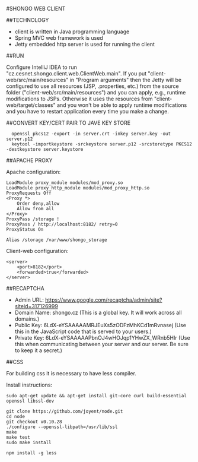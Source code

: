 #SHONGO WEB CLIENT

##TECHNOLOGY

* client is written in Java programming language
* Spring MVC web framework is used
* Jetty embedded http server is used for running the client

##RUN

Configure IntelliJ IDEA to run "cz.cesnet.shongo.client.web.ClientWeb.main". If you put "client-web/src/main/resources"
in "Program arguments" then the Jetty will be configured to use all resources (JSP, .properties, etc.)
from the source folder ("client-web/src/main/resources") and you can apply, e.g., runtime modifications to JSPs.
Otherwise it uses the resources from "client-web/target/classes" and you won't be able to apply runtime modifications
and you have to restart application every time you make a change.

##CONVERT KEY/CERT PAIR TO JAVE KEY STORE

      openssl pkcs12 -export -in server.crt -inkey server.key -out server.p12
      keytool -importkeystore -srckeystore server.p12 -srcstoretype PKCS12 -destkeystore server.keystore

##APACHE PROXY

Apache configuration:

    LoadModule proxy_module modules/mod_proxy.so
    LoadModule proxy_http_module modules/mod_proxy_http.so
    ProxyRequests Off
    <Proxy *>
        Order deny,allow
        Allow from all
    </Proxy>
    ProxyPass /storage !
    ProxyPass / http://localhost:8182/ retry=0
    ProxyStatus On

    Alias /storage /var/www/shongo_storage

Client-web configuration:

    <server>
        <port>8182</port>
        <forwarded>true</forwarded>
    </server>

##RECAPTCHA

* Admin URL: https://www.google.com/recaptcha/admin/site?siteid=317126999
* Domain Name: shongo.cz                                (This is a global key. It will work across all domains.)
* Public Key: 6LdX-eYSAAAAAMRJEuXs5zODFzMhKCd1mRvnasej  (Use this in the JavaScript code that is served to your users.)
* Private Key: 6LdX-eYSAAAAAPbnOJ4wHOJqp1YHwZX_WRnb5HIr (Use this when communicating between your server and our server. Be sure to keep it a secret.)

##CSS

For building css it is necessary to have less compiler.

Install instructions:

    sudo apt-get update && apt-get install git-core curl build-essential openssl libssl-dev

    git clone https://github.com/joyent/node.git
    cd node
    git checkout v0.10.28
    ./configure --openssl-libpath=/usr/lib/ssl
    make
    make test
    sudo make install

    npm install -g less
